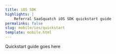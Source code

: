 ```yaml
---
title: iOS SDK
highlights: |
    Referral SaaSquatch iOS SDK quickstart guide
permalinks: false
slug: mobile/ios/quickstart
template: mobile.html
---
```


Quickstart guide goes here
